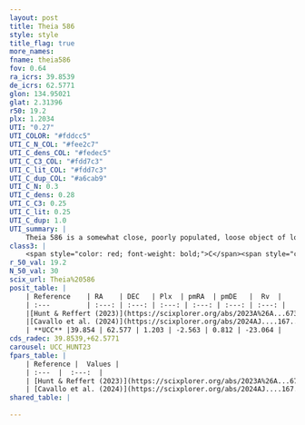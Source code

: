 ```yaml
---
layout: post
title: Theia 586
style: style
title_flag: true
more_names: 
fname: theia586
fov: 0.64
ra_icrs: 39.8539
de_icrs: 62.5771
glon: 134.95021
glat: 2.31396
r50: 19.2
plx: 1.2034
UTI: "0.27"
UTI_COLOR: "#fddcc5"
UTI_C_N_COL: "#fee2c7"
UTI_C_dens_COL: "#fedec5"
UTI_C_C3_COL: "#fdd7c3"
UTI_C_lit_COL: "#fdd7c3"
UTI_C_dup_COL: "#a6cab9"
UTI_C_N: 0.3
UTI_C_dens: 0.28
UTI_C_C3: 0.25
UTI_C_lit: 0.25
UTI_C_dup: 1.0
UTI_summary: |
    Theia 586 is a somewhat close, poorly populated, loose object of low C3 quality. It was recently reported in the literature.
class3: |
    <span style="color: red; font-weight: bold;">C</span><span style="color: red; font-weight: bold;">C</span>
r_50_val: 19.2
N_50_val: 30
scix_url: Theia%20586
posit_table: |
    | Reference    | RA    | DEC   | Plx  | pmRA  | pmDE   |  Rv  |
    | :---         | :---: | :---: | :---: | :---: | :---: | :---: |
    |[Hunt & Reffert (2023)](https://scixplorer.org/abs/2023A%26A...673A.114H) | 39.314 | 62.496 | 1.207 | -2.571 | 0.831 | -21.16 |
    |[Cavallo et al. (2024)](https://scixplorer.org/abs/2024AJ....167...12C) | 39.809 | 62.705 | 1.207 | -- | -- | -- |
    | **UCC** |39.854 | 62.577 | 1.203 | -2.563 | 0.812 | -23.064 | 
cds_radec: 39.8539,+62.5771
carousel: UCC_HUNT23
fpars_table: |
    | Reference |  Values |
    | :---  |  :---:  |
    | [Hunt & Reffert (2023)](https://scixplorer.org/abs/2023A%26A...673A.114H) | `AV50=1.447, diffAV50=0.794, MOD50=9.509, logAge50=8.05` |
    | [Cavallo et al. (2024)](https://scixplorer.org/abs/2024AJ....167...12C) | `AV50=1.39, dMod50=9.69, logAge50=8.36, [Fe/H]50=0.05` |
shared_table: |
    
---
```

